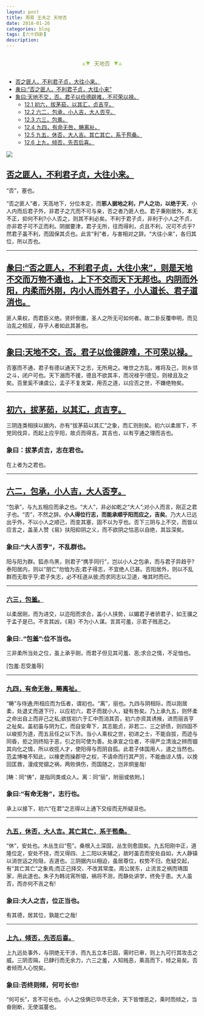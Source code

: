 ```yaml
---
layout: post
title: 周易 王夫之 天地否
date: 2018-01-26
categories: blog
tags: [六十四卦]
description: 
---
```


<span id = "jump"></span>


<section style="margin: 0px auto; text-align: center;">
    <section class="xhr" style="width: 0px; height: 0px; border-left: 5px solid transparent; border-right: 5px solid transparent; border-bottom: 10px solid rgb(135, 201, 67); display: inline-block; opacity: 0.5; border-top-color: rgb(135, 201, 67);"></section>
    <section class="xhr" style="width: 0px; height: 0px; border-left: 5px solid transparent; border-right: 5px solid transparent; border-top: 10px solid rgb(135, 201, 67); display: inline-block; margin-left: -3px; border-bottom-color: rgb(135, 201, 67);"></section>
    <section style="
margin-left: 0.5em;
display: inline-block;">
        <p>
            <span style="color: rgb(118, 146, 60);">天地否</span>
        </p>
    </section>
    <section class="xhr" style="margin-left: 0.5em; width: 0px; height: 0px; border-left: 5px solid transparent; border-right: 5px solid transparent; border-top: 10px solid rgb(135, 201, 67); display: inline-block; border-bottom-color: rgb(135, 201, 67);"></section>
    <section class="xhr" style="width: 0px; height: 0px; border-left: 5px solid transparent; border-right: 5px solid transparent; border-bottom: 10px solid rgb(135, 201, 67); display: inline-block; opacity: 0.5; margin-left: -3px; border-top-color: rgb(135, 201, 67);"></section>
</section>


- [否之匪人，不利君子贞，大往小来。](#jump否之匪人)
- [彖曰:“否之匪人，不利君子贞，大往小来”](#jump不利君子贞)
- [象曰:天地不交，否。君子以俭德辟难，不可荣以禄。](#jump天地不交)
  - [12.1 初六，拔茅茹，以其汇，贞吉亨。](#jump以其汇)
  - [12.2 六二，包承，小人吉，大人否亨。](#jump包承)
  - [12.3 六三，包羞。](#jump包羞)
  - [12.4 九四，有命无咎，畴离祉。](#jump有命无咎)
  - [12.5 九五，休否，大人吉。其亡其亡，系于苞桑。](#jump休否)
  - [12.6 上九，倾否，先否后喜。](#jump倾否)


![](http://www.guoyi360.com/uploads/allimg/130418/1-13041PZ42IB.jpg)


<span id = "jump否之匪人"></span>
## [否之匪人，不利君子贞，大往小来。](#jump)
“否”，塞也。


“否之匪人”者，天高地下，分位本定，而**邪人据地之利，尸人之功，以绝于天**，小人内而后君子外，非君子之亢而不可与亲，否之者乃匪人也。君子秉刚居外，本无不正，抑何不利?小人否之，则其不利必矣。不利于君子贞，非利于小人之不贞，亦非君子可不正而利。阴据要津，君子无所，往而得利，贞且不利，况可不贞乎?然君子虽不利，而固保其贞也。此言“利”者，与害相对之辞。“大往小来”，各归其位，所以否也。

----

<span id = "jump不利君子贞"></span>
## [彖曰:“否之匪人，不利君子贞，大往小来”，则是天地不交而万物不通也，上下不交而天下无邦也。内阴而外阳，内柔而外刚，内小人而外君子，小人道长、君子道消也。](#jump)
匪人乘权，而君臣义绝。贤奸倒置，圣人之所无可如何者。故二卦反覆申明，而见治乱之相反，存乎人者如此其甚也。

----

<span id = "jump天地不交"></span>
## [象曰:天地不交，否。君子以俭德辟难，不可荣以禄。](#jump)
否塞而不通，君子有德以通天下之志，无所用之。唯世之方乱，难将及己，则乡邻之斗，闭户可也。天下溺而不援，德且不欲其丰，而况禄乎!德见，则禄且及之矣。百里奚不谏虞公，孟子不复发棠，用否之道，以应否之世，不嫌绝物矣。


----

<span id = "jump以其汇"></span>
## [初六，拔茅茹，以其汇，贞吉亨。](#jump)
三阴连类相挟以据内，亦有“拔茅茹以其汇”之象，而汇则别矣。初六以柔居下，不党同伐异，而起上应乎阳，故贞而得吉。其吉也，以有亨通之理而吉也。

### 象曰：拔茅贞吉，志在君也。
在上者为之君也。

----

<span id = "jump包承"></span>
## [六二，包承，小人吉，大人否亨。](#jump)
“包承”，与九五相应而承之也。“大人”，非必如乾之“大人”;对小人而言，刚正之君子也。“否”，不然之辞。**小人得位行志，而能承顺乎阳而应之，吉矣**。乃大人已远出乎外，不以小人之顺己，而变其塞，固不以为亨也。否下三阴与上不交，而皆以应言之，盖圣人赞《易》扶阳抑阴之义，而不欲阴之怙恶以自绝，其旨深矣。

### 象曰:“大人否亨”，不乱群也。
阳与阳为群。狐赤鸟黑，则君子“携手同行”，岂以小人之包承，而与君子异趋乎?泰阳居内，则以“朋亡”勿恤为吉;君子得志，不宜绝人已甚。否阳居外，则以不乱群而无取乎亨;君子失志，必不枉道从彼;而求同志以卫道，唯其时而已。

----

<span id = "jump包羞"></span>
### [六三，包羞。](#jump)
以柔居刚，而为进交，以迩阳而求合，盖小人挟势，以媚君子者骄君子，如王骥之于孟子是已。不言其凶，《易》不为小人谋。言其可羞，示君子贱恶之。

### 象曰:.“包羞”:位不当也。
三非柔所当处之位，虽上承乎刚，而君子但见其可羞、恶;求合之情，不足恤也。


[包羞:忍受羞辱]

----

<span id = "jump有命无咎"></span>
### [九四，有命无咎，畴离祉。](#jump)
“畴”与侍通;所相应而为伍者，谓初也。“离”，丽也。九四与阴相际，而以刚居柔，处退丈而道下行，以应初六，君子而就小人，疑有咎矣。乃上承九五，则怀柔之命出自上而非己之私;欲拔初六于汇中而消其否，初六亦资其诱掖，进而丽吉亨之祉矣。盖初虽与阴为汇，而自安卑下，其志能贞，非若二、三之骄债，则四固不以峻拒为道，而五且任之以下济。当小人乘权之世，初进之士，不能自拔，而迹与同昏，拒之则终陷于恶，引之则可使为善。处承宣之位者，不得严立清浊之辨而锢其向化之情，所以收揽人才，使阳得与而阴自孤。此君子体国用人，道之当然也。范孟博唯不知此，以椽吏而操郡守之权，不请命而行其严厉，不能曲谅人情，以挽回匡救，漫成党锢之祸，两败俱伤，而国随之，岂非炯鉴哉!


[畴：同“俦”，是指同类或众人。离：同“丽”，附丽或依附。]

### 象曰:“有命无咎”，志行也。
承上以接下，初六“在君”之志得以上通下交绥而无所疑沮也。

----

<span id = "jump休否"></span>
### [九五，休否，大人吉。其亡其亡，系于苞桑。](#jump)   
“休”，安处也。木丛生曰“苞”。桑根入土深固，丛生则愈固矣。九五阳刚中正，道隆位定，安处不挠，而又得四、上二阳以夹辅之，故时虽否而安处自如，大人静镇以消世运之险阻，吉道也。三阴据内以相迫，虽居尊位，权势不归，危疑交起，有“其亡其亡”之象焉;而正己择交、不改其常度。周公居东，止流言之祸而靖国家，用此道也。朱子为韩诧宵所锢，祸将不测，而静处讲学，终免于患。大人虽否，而亦何不吉之有!

### 象曰:大人之吉，位正当也。
有其德，居其位，孰能亡之哉!

----

<span id = "jump倾否"></span>
### [上九，倾否，先否后喜。](#jump)   
上九远处事外，与阴绝无干涉，而九五立本已固，需时已审，则上九可行其攻击之威。三阴否隔，已肆行而无余力，六三之羞，人知贱恶，乘高而下，倾之易矣。否者倾而人心悦矣。

### 象曰:否终则倾，何可长也!
“何可长”，言不可长也。小人之伎俩已毕尽无余，天下皆憎恶之，乘时而倾之，当奋刚断，无使滋蔓也。





















